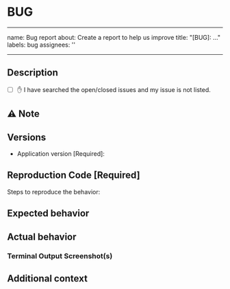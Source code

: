 # BUG
<!-- Document Title of your Bug Here -->
---
name: Bug report
about: Create a report to help us improve
title: "[BUG]: ..."
labels: bug
assignees: ''

---

## Description

 <!--
Please provide a clear and concise description of the issue you are
encountering, and a reproduction of your configuration
(see the `examples/*` directory for references that you can copy+paste
and tailor to match your configs if you are unable to copy your exact
configuration). The reproduction MUST be executable by running a `unit`
or `regression` test without any further changes.
-->

<!--
If your request is for a new feature, please use the `Feature request` template.
-->

- [ ] ✋ I have searched the open/closed issues and my issue is not listed.

## ⚠️ Note

<!--
Before you submit an issue, please perform the following first:

1. Make sure that you have cleaned all project build caches etc.
    (e.g. the temporary files and folders created by running the code)
2. Re-compile and initialize your code by running any build or initialize
commands (varies by project type)
3. Verify all the input parameters and configurations to be correct
4. Re-attempt your process and verify the issue persists
-->

## Versions

- Application version [Required]: <!-- Version of the model or application used when the bug occurred -->

## Reproduction Code [Required]

<!-- REQUIRED -->

Steps to reproduce the behavior:

<!-- Are you using workspaces? -->
<!-- Have you cleared the local cache (see Notice section above)? -->
<!-- List steps in order that led up to the issue you encountered -->

## Expected behavior

<!-- A clear and concise description of what you expected to happen -->

## Actual behavior

<!-- A clear and concise description of what actually happened -->

### Terminal Output Screenshot(s)

<!-- Optional but helpful -->

## Additional context

<!-- Add any other context about the problem here -->

